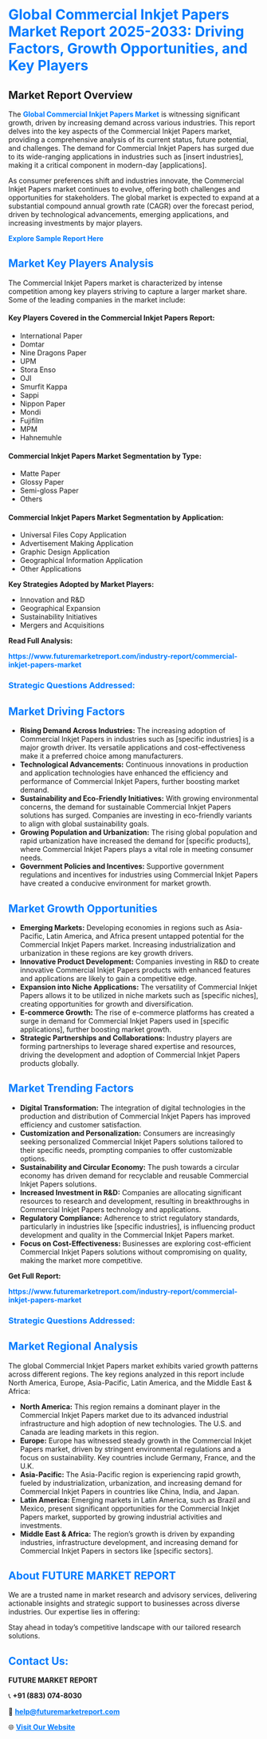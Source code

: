 <h1 style="color: #007BFF;">Global Commercial Inkjet Papers Market Report 2025-2033: Driving Factors, Growth Opportunities, and Key Players</h1>

<section id="overview">
<h2>Market Report Overview</h2>
<p>The <a href="https://www.futuremarketreport.com/industry-report/commercial-inkjet-papers-market" style="color: #007BFF; text-decoration: none;"><strong>Global Commercial Inkjet Papers Market</strong></a> is witnessing significant growth, driven by increasing demand across various industries. This report delves into the key aspects of the Commercial Inkjet Papers market, providing a comprehensive analysis of its current status, future potential, and challenges. The demand for Commercial Inkjet Papers has surged due to its wide-ranging applications in industries such as [insert industries], making it a critical component in modern-day [applications].</p>
<p>As consumer preferences shift and industries innovate, the Commercial Inkjet Papers market continues to evolve, offering both challenges and opportunities for stakeholders. The global market is expected to expand at a substantial compound annual growth rate (CAGR) over the forecast period, driven by technological advancements, emerging applications, and increasing investments by major players.</p>
</section>

<section id="overview">
<p><a href="https://www.futuremarketreport.com/request-sample/reportId=91085" style="color: #007BFF; text-decoration: none;"><strong>Explore Sample Report Here</strong></a></p>
</section>

<section id="key-players">
<h2 style="color: #007BFF;">Market Key Players Analysis</h2>
<p>The Commercial Inkjet Papers market is characterized by intense competition among key players striving to capture a larger market share. Some of the leading companies in the market include:</p>
<h4>Key Players Covered in the Commercial Inkjet Papers Report:</h4>
<ul><li>International Paper</li><li>Domtar</li><li>Nine Dragons Paper</li><li>UPM</li><li>Stora Enso</li><li>OJI</li><li>Smurfit Kappa</li><li>Sappi</li><li>Nippon Paper</li><li>Mondi</li><li>Fujifilm</li><li>MPM</li><li>Hahnemuhle</li></ul>
<h4>Commercial Inkjet Papers Market Segmentation by Type:</h4>
<ul><li>Matte Paper</li><li>Glossy Paper</li><li>Semi-gloss Paper</li><li>Others</li></ul>

<h4>Commercial Inkjet Papers Market Segmentation by Application:</h4>
<ul><li>Universal Files Copy Application</li><li>Advertisement Making Application</li><li>Graphic Design Application</li><li>Geographical Information Application</li><li>Other Applications</li></ul>
<p><strong>Key Strategies Adopted by Market Players:</strong></p>
<ul>
<li>Innovation and R&D</li>
<li>Geographical Expansion</li>
<li>Sustainability Initiatives</li>
<li>Mergers and Acquisitions</li>
</ul>
</section>

<section>
<p><strong>Read Full Analysis: </strong></p><a href="https://www.futuremarketreport.com/industry-report/commercial-inkjet-papers-market" style="color: #007BFF; text-decoration: none;"><strong>https://www.futuremarketreport.com/industry-report/commercial-inkjet-papers-market</strong></a>
<h3 style="color: #007BFF;">Strategic Questions Addressed:</h3>
</section>

<section id="driving-factors">
<h2 style="color: #007BFF;">Market Driving Factors</h2>
<ul>
<li><strong>Rising Demand Across Industries:</strong> The increasing adoption of Commercial Inkjet Papers in industries such as [specific industries] is a major growth driver. Its versatile applications and cost-effectiveness make it a preferred choice among manufacturers.</li>
<li><strong>Technological Advancements:</strong> Continuous innovations in production and application technologies have enhanced the efficiency and performance of Commercial Inkjet Papers, further boosting market demand.</li>
<li><strong>Sustainability and Eco-Friendly Initiatives:</strong> With growing environmental concerns, the demand for sustainable Commercial Inkjet Papers solutions has surged. Companies are investing in eco-friendly variants to align with global sustainability goals.</li>
<li><strong>Growing Population and Urbanization:</strong> The rising global population and rapid urbanization have increased the demand for [specific products], where Commercial Inkjet Papers plays a vital role in meeting consumer needs.</li>
<li><strong>Government Policies and Incentives:</strong> Supportive government regulations and incentives for industries using Commercial Inkjet Papers have created a conducive environment for market growth.</li>
</ul>
</section>

<section id="growth-opportunities">
<h2 style="color: #007BFF;">Market Growth Opportunities</h2>
<ul>
<li><strong>Emerging Markets:</strong> Developing economies in regions such as Asia-Pacific, Latin America, and Africa present untapped potential for the Commercial Inkjet Papers market. Increasing industrialization and urbanization in these regions are key growth drivers.</li>
<li><strong>Innovative Product Development:</strong> Companies investing in R&D to create innovative Commercial Inkjet Papers products with enhanced features and applications are likely to gain a competitive edge.</li>
<li><strong>Expansion into Niche Applications:</strong> The versatility of Commercial Inkjet Papers allows it to be utilized in niche markets such as [specific niches], creating opportunities for growth and diversification.</li>
<li><strong>E-commerce Growth:</strong> The rise of e-commerce platforms has created a surge in demand for Commercial Inkjet Papers used in [specific applications], further boosting market growth.</li>
<li><strong>Strategic Partnerships and Collaborations:</strong> Industry players are forming partnerships to leverage shared expertise and resources, driving the development and adoption of Commercial Inkjet Papers products globally.</li>
</ul>
</section>

<section id="trending-factors">
<h2 style="color: #007BFF;">Market Trending Factors</h2>
<ul>
<li><strong>Digital Transformation:</strong> The integration of digital technologies in the production and distribution of Commercial Inkjet Papers has improved efficiency and customer satisfaction.</li>
<li><strong>Customization and Personalization:</strong> Consumers are increasingly seeking personalized Commercial Inkjet Papers solutions tailored to their specific needs, prompting companies to offer customizable options.</li>
<li><strong>Sustainability and Circular Economy:</strong> The push towards a circular economy has driven demand for recyclable and reusable Commercial Inkjet Papers solutions.</li>
<li><strong>Increased Investment in R&D:</strong> Companies are allocating significant resources to research and development, resulting in breakthroughs in Commercial Inkjet Papers technology and applications.</li>
<li><strong>Regulatory Compliance:</strong> Adherence to strict regulatory standards, particularly in industries like [specific industries], is influencing product development and quality in the Commercial Inkjet Papers market.</li>
<li><strong>Focus on Cost-Effectiveness:</strong> Businesses are exploring cost-efficient Commercial Inkjet Papers solutions without compromising on quality, making the market more competitive.</li>
</ul>
</section>

<section>
<p><strong>Get Full Report: </strong></p><a href="https://www.futuremarketreport.com/industry-report/commercial-inkjet-papers-market" style="color: #007BFF; text-decoration: none;"><strong>https://www.futuremarketreport.com/industry-report/commercial-inkjet-papers-market</strong></a>
<h3 style="color: #007BFF;">Strategic Questions Addressed:</h3>
</section>


<section id="regional-analysis">
<h2 style="color: #007BFF;">Market Regional Analysis</h2>
<p>The global Commercial Inkjet Papers market exhibits varied growth patterns across different regions. The key regions analyzed in this report include North America, Europe, Asia-Pacific, Latin America, and the Middle East & Africa:</p>
<ul>
<li><strong>North America:</strong> This region remains a dominant player in the Commercial Inkjet Papers market due to its advanced industrial infrastructure and high adoption of new technologies. The U.S. and Canada are leading markets in this region.</li>
<li><strong>Europe:</strong> Europe has witnessed steady growth in the Commercial Inkjet Papers market, driven by stringent environmental regulations and a focus on sustainability. Key countries include Germany, France, and the U.K.</li>
<li><strong>Asia-Pacific:</strong> The Asia-Pacific region is experiencing rapid growth, fueled by industrialization, urbanization, and increasing demand for Commercial Inkjet Papers in countries like China, India, and Japan.</li>
<li><strong>Latin America:</strong> Emerging markets in Latin America, such as Brazil and Mexico, present significant opportunities for the Commercial Inkjet Papers market, supported by growing industrial activities and investments.</li>
<li><strong>Middle East & Africa:</strong> The region’s growth is driven by expanding industries, infrastructure development, and increasing demand for Commercial Inkjet Papers in sectors like [specific sectors].</li>
</ul>
</section>

<footer>
<h2 style="color: #007BFF;">About FUTURE MARKET REPORT</h2>
<p>We are a trusted name in market research and advisory services, delivering actionable insights and strategic support to businesses across diverse industries. Our expertise lies in offering:</p>

<p>Stay ahead in today’s competitive landscape with our tailored research solutions.</p>

<h2 style="color: #007BFF;">Contact Us:</h2>
<p><strong>FUTURE MARKET REPORT</strong></p>
<p>📞 <strong>+91 (883) 074-8030</strong></p>
<p>📧 <strong><a href="mailto:help@futuremarketreport.com" style="color: #007BFF;">help@futuremarketreport.com</a></strong></p>
<p>🌐 <strong><a href="https://www.futuremarketreport.com/" style="color: #007BFF;">Visit Our Website</a></strong></p>
</footer>